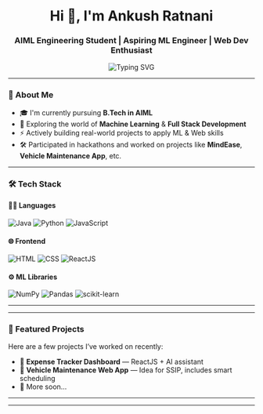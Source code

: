 <h1 align="center">Hi 👋, I'm Ankush Ratnani</h1>
<h3 align="center">AIML Engineering Student | Aspiring ML Engineer | Web Dev Enthusiast</h3>

<p align="center">
  <img src="https://readme-typing-svg.demolab.com?font=Fira+Code&duration=3000&pause=1000&center=true&width=435&lines=Machine+Learning+%F0%9F%A7%A0;React+%2B+Javascript+Dev+%F0%9F%92%BB;Building+Smart+Web+Projects+%F0%9F%A4%96" alt="Typing SVG" />
</p>

---

### 🚀 About Me
- 🎓 I'm currently pursuing **B.Tech in AIML**
- 🧠 Exploring the world of **Machine Learning** & **Full Stack Development**
- ⚡ Actively building real-world projects to apply ML & Web skills
- 🛠️ Participated in hackathons and worked on projects like **MindEase**, **Vehicle Maintenance App**, etc.

---

### 🛠️ Tech Stack

#### 👨‍💻 Languages
![Java](https://img.shields.io/badge/Java-blue?style=flat-square&logo=java)
![Python](https://img.shields.io/badge/Python-yellow?style=flat-square&logo=python)
![JavaScript](https://img.shields.io/badge/JavaScript-F7DF1E?style=flat-square&logo=javascript)

#### 🌐 Frontend
![HTML](https://img.shields.io/badge/HTML5-E34F26?style=flat-square&logo=html5)
![CSS](https://img.shields.io/badge/CSS3-1572B6?style=flat-square&logo=css3)
![ReactJS](https://img.shields.io/badge/ReactJS-61DAFB?style=flat-square&logo=react)

#### ⚙️ ML Libraries
![NumPy](https://img.shields.io/badge/NumPy-013243?style=flat-square&logo=numpy)
![Pandas](https://img.shields.io/badge/Pandas-150458?style=flat-square&logo=pandas)
![scikit-learn](https://img.shields.io/badge/scikit--learn-F7931E?style=flat-square&logo=scikit-learn)

---

---

### 📌 Featured Projects
Here are a few projects I’ve worked on recently:
- 🔗 **Expense Tracker Dashboard** — ReactJS + AI assistant  
- 🔗 **Vehicle Maintenance Web App** — Idea for SSIP, includes smart scheduling  
- 🔗 More soon...

---

---
